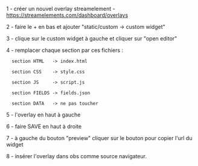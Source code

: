 1 - créer un nouvel overlay streamelement - https://streamelements.com/dashboard/overlays

2 - faire le + en bas et ajouter "static/custom -> custom widget"

3 - clique sur le custom widget à gauche et cliquer sur "open editor"

4 - remplacer chaque section par ces fichiers :

      section HTML   -> index.html

      section CSS    -> style.css

      section JS     -> script.js

      section FIELDS -> fields.json

      section DATA   -> ne pas toucher

5 - l'overlay en haut à gauche 

6 - faire SAVE en haut à droite 

7 - à gauche du bouton "preview" cliquer sur le bouton pour copier l'url du widget

8 - insérer l'overlay dans obs comme source navigateur.
